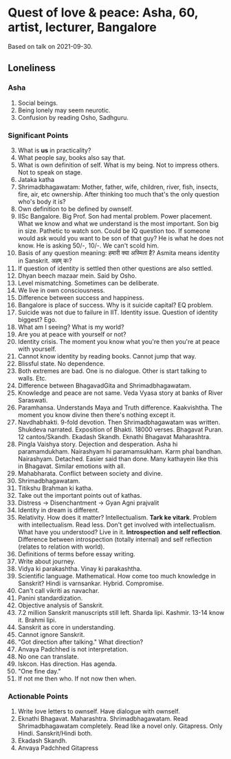 # Quest of love & peace: Asha, 60, artist, lecturer, Bangalore

Based on talk on 2021-09-30.

## Loneliness

### Asha
 1.  Social beings. 
 2. Being lonely may seem neurotic. 
 3. Confusion by reading Osho, Sadhguru. 
 
###  Significant Points
 3. What is **us** in practicality? 
 4. What people say, books also say that. 
 5. What is own definition of self. What is my being. Not to impress others. Not to speak on stage. 
 6. Jataka katha
 7.  Shrimadbhagawatam: Mother, father, wife, children, river, fish, insects, fire, air, etc ownership. After thinking too much that's the only question who's body it is? 
 8. Own definition to be defined by ownself. 
 9. IISc Bangalore. Big Prof. Son had mental problem. Power placement. What we know and what we understand is the most important. Son big in size. Pathetic to watch son. Could be IQ question too. If someone would ask would you want to be son of that guy? He is what he does not know. He is asking 50/-, 10/-. We can't scold him. 
10. Basis of any question meaning: हमारी क्या अस्मिता है? Asmita means identity in Sanskrit. अहम् कः? 
11. If question of identity is settled then other questions are also settled. 
12. Dhyan beech mazaar mein. Said by Osho. 
13. Level mismatching. Sometimes can be deliberate. 
14. We live in own consciousness. 
15. Difference between success and happiness. 
16. Bangalore is place of success. Why is it suicide capital? EQ problem. 
17. Suicide was not due to failure in IIT. Identity issue. Question of identity biggest? Ego. 
18. What am I seeing? What is my world? 
19. Are you at peace with yourself or not? 
20. Identity crisis. The moment you know what you're then you're at peace with yourself. 
21. Cannot know identity by reading books. Cannot jump that way. 
22. Blissful state. No dependence.
23. Both extremes are bad. One is no dialogue. Other is start talking to walls. Etc. 
24. Difference between BhagavadGita and Shrimadbhagawatam. 
25. Knowledge and peace are not same. Veda Vyasa story at banks of River Saraswati. 
26. Paramhansa. Understands Maya and Truth difference. Kaakvishtha. The moment you know divine then there's nothing except it. 
27. Navdhabhakti. 9-fold devotion. Then Shrimadbhagawatam was written.  Shukdeva narrated. Exposition of Bhakti. 18000 verses. Bhagavat Puran. 12 cantos/Skandh. Ekadash Skandh. Eknathi Bhagavat Maharashtra. 
28. Pingla Vaishya story. Dejection and desperation. Asha hi paramamdukham. Nairashyam hi paramamsukham.  Karm phal bandhan. Nairashyam. Detached. Easier said than done. Many kathayein like this in Bhagavat. Similar emotions with all. 
29. Mahabharata. Conflict between society and divine. 
30. Shrimadbhagawatam.
31. Titikshu Brahman ki katha. 
32. Take out the important points out of kathas. 
33. Distress -> Disenchantment -> Gyan Agni prajvalit
34. Identity in dream is different. 
35. Relativity. How does it matter? Intellectualism. **Tark ke vitark**. Problem with intellectualism. Read less. Don't get involved with intellectualism. What have you understood? Live in it. **Introspection and self reflection**. Difference between introspection (totally internal) and self reflection (relates to relation with world). 
36. Definitions of terms before essay writing. 
37. Write about journey. 
38. Vidya ki parakashtha. Vinay ki parakashtha. 
39. Scientific language. Mathematical. How come too much knowledge in Sanskrit? Hindi is varnsankar. Hybrid. Compromise. 
40. Can't call vikriti as navachar. 
41. Panini standardization. 
42. Objective analysis of Sanskrit. 
43. 7.2 million Sanskrit manuscripts still left. Sharda lipi. Kashmir. 13-14 know it. Brahmi lipi. 
44. Sanskrit as core in understanding. 
45. Cannot ignore Sanskrit. 
46. "Got direction after talking." What direction? 
47. Anvaya Padchhed is not interpretation. 
48. No one can translate. 
49. Iskcon. Has direction. Has agenda. 
50. "One fine day." 
51. If not me then who. If not now then when. 

### Actionable Points

1. Write love letters to ownself. Have dialogue with ownself.
2. Eknathi Bhagavat. Maharashtra. Shrimadbhagawatam. Read Shrimadbhagawatam completely. Read like a novel only. Gitapress. Only Hindi. Sanskrit/Hindi both. 
3. Ekadash Skandh. 
4. Anvaya Padchhed Gitapress
